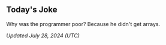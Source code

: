 ## Today's Joke
Why was the programmer poor? Because he didn't get arrays.

*Updated July 28, 2024 (UTC)*
